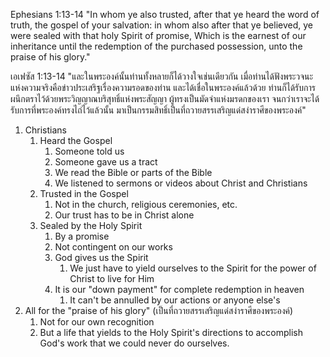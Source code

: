 Ephesians 1:13-14 "In whom ye also trusted, after that ye heard the word of truth, the gospel of your salvation: in whom also after that ye believed, ye were sealed with that holy Spirit of promise, Which is the earnest of our inheritance until the redemption of the purchased possession, unto the praise of his glory."

เอเฟซัส 1:13-14 "และในพระองค์นั้นท่านทั้งหลายก็ได้วางใจเช่นเดียวกัน เมื่อท่านได้ฟังพระวจนะแห่งความจริงคือข่าวประเสริฐเรื่องความรอดของท่าน และได้เชื่อในพระองค์แล้วด้วย ท่านก็ได้รับการผนึกตราไว้ด้วยพระวิญญาณบริสุทธิ์แห่งพระสัญญา ผู้ทรงเป็นมัดจำแห่งมรดกของเรา จนกว่าเราจะได้รับการที่พระองค์ทรงไถ่ไว้แล้วนั้น มาเป็นกรรมสิทธิ์เป็นที่ถวายสรรเสริญแด่สง่าราศีของพระองค์"

1. Christians
	1. Heard the Gospel
		1. Someone told us
		2. Someone gave us a tract
		3. We read the Bible or parts of the Bible
		4. We listened to sermons or videos about Christ and Christians
	2. Trusted in the Gospel
		1. Not in the church, religious ceremonies, etc.
		2. Our trust has to be in Christ alone
	3. Sealed by the Holy Spirit
		1. By a promise
		2. Not contingent on our works 
		3. God gives us the Spirit
			1. We just have to yield ourselves to the Spirit for the power of Christ to live for Him
		4. It is our "down payment" for complete redemption in heaven
			1. It can't be annulled by our actions or anyone else's
2. All for the "praise of his glory" (เป็นที่ถวายสรรเสริญแด่สง่าราศีของพระองค์)
	1. Not for our own recognition
	2. But a life that yields to the Holy Spirit's directions to accomplish God's work that we could never do ourselves.